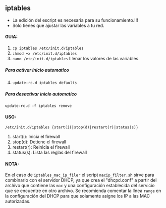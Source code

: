  ## iptables

 - La edición del escript es necesaria para su funcionamiento.!!!
 - Solo tienes que ajustar las variables a tu red.

#### GUIA:
1. `cp iptables /etc/init.d/iptables`
2. `chmod +x /etc/init.d/iptables`
3. `nano /etc/init.d/iptables` Llenar los valores de las variables.

##### Para activar inicio automatico
4. `update-rc.d iptables defaults`

##### Para desactivar inicio automatico
`update-rc.d -f iptables remove`

#### USO:
`/etc/init.d/iptables {start(i)|stop(d)|restart(r)|status(s)}`

1. start(i): Inicia el firewall
2. stop(d): Detiene el firewall
3. restart(r): Reinicia el firewall
4. status(s): Lista las reglas del firewall

#### NOTA:
En el caso de `iptables_mac_ip_filer` el script `macip_filter.sh` sirve para combinarlo con el servidor DHCP, ya que crea el "dhcpd.conf" a partir del archivo que contiene las `mac` y una configuración establecida del servicio que se encuentre en otro archivo. Se recomienda comentar la línea `range` en la configuración del DHCP para que solamente asigne los IP  a las MAC autorizadas.
